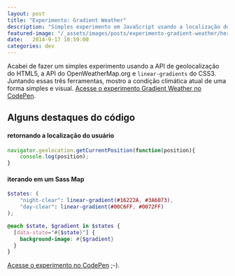 ```yaml
---
layout: post
title: "Experimento: Gradient Weather"
description: "Simples experimento em JavaScript usando a localização do usuário e dados de previsão climática"
featured-image: "/_assets/images/posts/experimento-gradient-weather/hero.png"
date:   2014-9-17 10:59:00
categories: dev
---
```


Acabei de fazer um simples experimento usando a API de geolocalização do HTML5, a API do OpenWeatherMap.org e `linear-gradients` do CSS3. Juntando essas três ferramentas, mostro a condição climática atual de uma forma simples e visual. [Acesse o experimento Gradient Weather no CodePen](http://codepen.io/hugobessaa/debug/pcrgh).

<!--more-->

## Alguns destaques do código


#### retornando a localização do usuário
```javascript
navigator.geolocation.getCurrentPosition(function(position){
    console.log(position);
}
```

#### iterando em um Sass Map
```scss
$states: (
    "night-clear": linear-gradient(#16222A, #3A6073),
    "day-clear": linear-gradient(#00C6FF, #0072FF)
);

@each $state, $gradient in $states {
  [data-state="#{$state}"] {
    background-image: #{$gradient}
  }
}
```

[Acesse o experimento no CodePen](http://codepen.io/hugobessaa/debug/pcrgh) ;-).